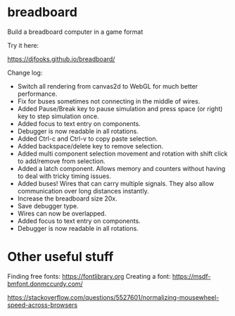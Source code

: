 # breadboard
Build a breadboard computer in a game format

Try it here:

https://djfooks.github.io/breadboard/

Change log:

- Switch all rendering from canvas2d to WebGL for much better performance.
- Fix for buses sometimes not connecting in the middle of wires.
- Added Pause/Break key to pause simulation and press space (or right) key to step simulation once.
- Added focus to text entry on components.
- Debugger is now readable in all rotations.
- Added Ctrl-c and Ctrl-v to copy paste selection.
- Added backspace/delete key to remove selection.
- Added multi component selection movement and rotation with shift click to add/remove from selection.
- Added a latch component. Allows memory and counters without having to deal with tricky timing issues.
- Added buses! Wires that can carry multiple signals. They also allow communication over long distances instantly.
- Increase the breadboard size 20x.
- Save debugger type.
- Wires can now be overlapped.
- Added focus to text entry on components.
- Debugger is now readable in all rotations.



Other useful stuff
==================

Finding free fonts: https://fontlibrary.org
Creating a font: https://msdf-bmfont.donmccurdy.com/

https://stackoverflow.com/questions/5527601/normalizing-mousewheel-speed-across-browsers
